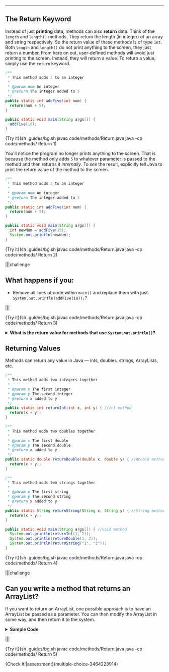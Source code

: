 ----------

## The Return Keyword

Instead of just **printing** data, methods can also **return** data. Think of the `length` and `length()` methods. They return the length (in integer) of an array and string respectively. So the return value of these methods is of type `int`. Both `length` and `length()` do not print anything to the screen, they just return a number. From here on out, user-defined methods will avoid just printing to the screen. Instead, they will return a value. To return a value, simply use the `return` keyword.

```java
/**
 * This method adds 5 to an integer
 * 
 * @param num An integer
 * @return The integer added to 5
 */
public static int addFive(int num) {
  return(num + 5);
}

public static void main(String args[]) {
  addFive(10);
}
```

{Try it}(sh .guides/bg.sh javac code/methods/Return.java java -cp code/methods/ Return 1)

You'll notice the program no longer prints anything to the screen. That is because the method only adds `5` to whatever parameter is passed to the method and then returns it *internally*. To *see* the result, explicitly tell Java to print the return value of the method to the screen.

```java
/**
 * This method adds 5 to an integer
 * 
 * @param num An integer
 * @return The integer added to 5
 */
public static int addFive(int num) {
  return(num + 5);
}

public static void main(String args[]) {
  int newNum = addFive(10);
  System.out.println(newNum);
}
```

{Try it}(sh .guides/bg.sh javac code/methods/Return.java java -cp code/methods/ Return 2)

|||challenge
## What happens if you:
* Remove all lines of code within `main()` and replace them with just `System.out.println(addFive(10));`?

|||

{Try it}(sh .guides/bg.sh javac code/methods/Return.java java -cp code/methods/ Return 3)

<details>
  <summary><strong>What is the return value for methods that use <code>System.out.println()</code>?</strong></summary>
  If each method in Java has a return value, what is the return value for methods that use <code>System.out.println()</code>? Actually, you've seen it before and it is <code>void</code>. Methods that do not return a value are considered to be <code>void</code> methods.
  
  ```java
  /**
 * This method prints "Hello"
 * 
 * @param No parameter
 * @return No return value
 */
  public static void printHello() { //void method
    System.out.println("Hello");
  }
  
  public static void main(String args[]) { //void method
    printHello();
  }
  ```
  
</details>

## Returning Values

Methods can return any value in Java — ints, doubles, strings, ArrayLists, etc.

```java
/**
 * This method adds two integers together
 * 
 * @param x The first integer
 * @param y The second integer
 * @return x added to y
 */
public static int returnInt(int x, int y) { //int method
  return(x + y);
}

/**
 * This method adds two doubles together
 * 
 * @param x The first double
 * @param y The second double
 * @return x added to y
 */
public static double returnDouble(double x, double y) { //double method
  return(x + y);
}

/**
 * This method adds two strings together
 * 
 * @param x The first string
 * @param y The second string
 * @return x added to y
 */
public static String returnString(String x, String y) { //String method
  return(x + y);
}

public static void main(String args[]) { //void method
  System.out.println(returnInt(1, 2));
  System.out.println(returnDouble(1, 2));
  System.out.println(returnString("1", "2"));
}
```

{Try it}(sh .guides/bg.sh javac code/methods/Return.java java -cp code/methods/ Return 4)

|||challenge
## Can you write a method that returns an ArrayList?
If you want to return an ArrayList, one possible approach is to have an ArrayList be passed as a parameter. You can then modify the ArrayList in some way, and then return it to the system.
<details>
  <summary><strong>Sample Code</strong></summary>
  The code below takes an ArrayList of numbers as a parameter for the method <code>multiplyFive()</code>. The method creates a new empty ArrayList, multiplies each element of the parameter ArrayList by 5, and then adds those new products to the new ArrayList. Finally, the new ArrayList is returned.
  
  ```java
  
  public static ArrayList<Integer> multiplyFive(ArrayList<Integer> myList) {
    ArrayList<Integer> newList = new ArrayList<Integer>();
    for (Integer i : myList) {
      newList.add(i * 5);
    }
    return newList;
  }
  
  public static void main(String args[]) {
    ArrayList<Integer> numbers = new ArrayList<Integer>();
    numbers.add(1);
    numbers.add(2);
    numbers.add(3);
    numbers.add(4);
    numbers.add(5);
  
    System.out.println(multiplyFive(numbers));
  }
  ```
  
</details>

|||

{Try it}(sh .guides/bg.sh javac code/methods/Return.java java -cp code/methods/ Return 5)

{Check It!|assessment}(multiple-choice-3464223914)
